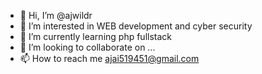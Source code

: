 - 👋 Hi, I’m @ajwildr
- 👀 I’m interested in WEB development and cyber security
- 🌱 I’m currently learning php fullstack
- 💞️ I’m looking to collaborate on ...
- 📫 How to reach me ajai519451@gmail.com 

<!---
ajwildr/ajwildr is a ✨ special ✨ repository because its `README.md` (this file) appears on your GitHub profile.
You can click the Preview link to take a look at your changes.
--->

